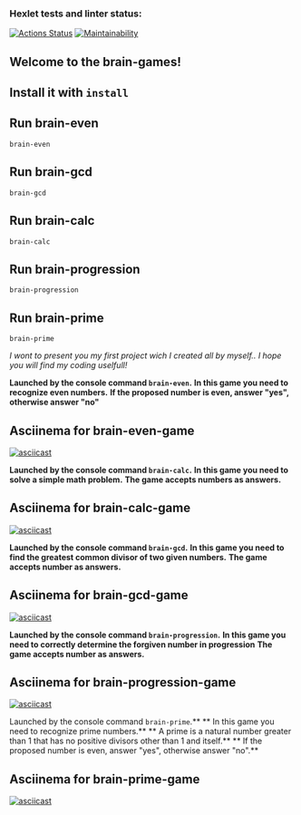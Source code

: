 ### Hexlet tests and linter status:
[![Actions Status](https://github.com/ilyakartashou/frontend-project-44/actions/workflows/hexlet-check.yml/badge.svg)](https://github.com/ilyakartashou/frontend-project-44/actions)
[![Maintainability](https://api.codeclimate.com/v1/badges/22b130fa6c972a03c3f1/maintainability)](https://codeclimate.com/)

## Welcome to the brain-games!

## Install it with ```install```

## Run brain-even
```brain-even```

## Run brain-gcd
```brain-gcd```

## Run brain-calc
```brain-calc```

## Run brain-progression
```brain-progression```

## Run brain-prime
```brain-prime```


*I wont to present you my first project wich I created all by myself..*
*I hope you will find my coding uselfull!*

**Launched by the console command ```brain-even```.**
**In this game you need to recognize even numbers.**
**If the proposed number is even, answer "yes", otherwise answer "no"**

## Asciinema for brain-even-game
[![asciicast](https://asciinema.org/a/650141.svg)](https://asciinema.org/a/650141)


**Launched by the console command ```brain-calc```.**
**In this game you need to solve a simple math problem.**
**The game accepts numbers as answers.**

## Asciinema for brain-calc-game
[![asciicast](https://asciinema.org/a/650290.svg)](https://asciinema.org/a/650290)


**Launched by the console command ```brain-gcd```.**
**In this game you need to find the greatest common divisor of two given numbers.**
**The game accepts number as answers.**

## Asciinema for brain-gcd-game
[![asciicast](https://asciinema.org/a/ojiM1cfv95NKct4ZKcJQCDKwy.svg)](https://asciinema.org/a/ojiM1cfv95NKct4ZKcJQCDKwy)


**Launched by the console command ```brain-progression```.**
**In this game you need to correctly determine the forgiven number in progression**
**The game accepts number as answers.**

## Asciinema for brain-progression-game
[![asciicast](https://asciinema.org/a/ojiM1cfv95NKct4ZKcJQCDKwy.svg)](https://asciinema.org/a/ojiM1cfv95NKct4ZKcJQCDKwy)


Launched by the console command ```brain-prime```.**
** In this game you need to recognize prime numbers.**
** A prime is a natural number greater than 1 that has no positive divisors other than 1 and itself.**
** If the proposed number is even, answer "yes", otherwise answer "no".**

## Asciinema for brain-prime-game
[![asciicast](https://asciinema.org/a/M4BHcvpJaMJIf0QUU6wC1VuX3.svg)](https://asciinema.org/a/M4BHcvpJaMJIf0QUU6wC1VuX3)













